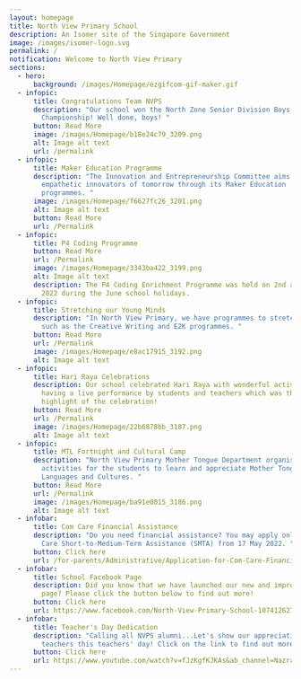 ```yaml
---
layout: homepage
title: North View Primary School
description: An Isomer site of the Singapore Government
image: /images/isomer-logo.svg
permalink: /
notification: Welcome to North View Primary
sections:
  - hero:
      background: /images/Homepage/ezgifcom-gif-maker.gif
  - infopic:
      title: Congratulations Team NVPS
      description: "Our school won the North Zone Senior Division Boys' Basketball
        Championship! Well done, boys! "
      button: Read More
      image: /images/Homepage/b18e24c79_3209.png
      alt: Image alt text
      url: /permalink
  - infopic:
      title: Maker Education Programme
      description: "The Innovation and Entrepreneurship Committee aims to nurture the
        empathetic innovators of tomorrow through its Maker Education
        programmes. "
      image: /images/Homepage/f6627fc26_3201.png
      alt: Image alt text
      button: Read More
      url: /Permalink
  - infopic:
      title: P4 Coding Programme
      button: Read More
      url: /Permalink
      image: /images/Homepage/3343ba422_3199.png
      alt: Image alt text
      description: The P4 Coding Enrichment Programme was held on 2nd and 3rd of June
        2022 during the June school holidays.
  - infopic:
      title: Stretching our Young Minds
      description: "In North View Primary, we have programmes to stretch our students
        such as the Creative Writing and E2K programmes. "
      button: Read More
      url: /Permalink
      image: /images/Homepage/e8ac17915_3192.png
      alt: Image alt text
  - infopic:
      title: Hari Raya Celebrations
      description: Our school celebrated Hari Raya with wonderful activities and
        having a live performance by students and teachers which was the
        highlight of the celebration!
      button: Read More
      url: /Permalink
      image: /images/Homepage/22b6878bb_3187.png
      alt: Image alt text
  - infopic:
      title: MTL Fortnight and Cultural Camp
      description: "North View Primary Mother Tongue Department organised a series of
        activities for the students to learn and appreciate Mother Tongue
        Languages and Cultures. "
      button: Read More
      url: /Permalink
      image: /images/Homepage/ba91e0015_3186.png
      alt: Image alt text
  - infobar:
      title: Com Care Financial Assistance
      description: "Do you need financial assistance? You may apply online from Com
        Care Short-to-Medium-Term Assistance (SMTA) from 17 May 2022. "
      button: Click here
      url: /for-parents/Administrative/Application-for-Com-Care-Financial-Assistance
  - infobar:
      title: School Facebook Page
      description: Did you know that we have launched our new and improved Facebook
        page? Please click the button below to find out more!
      button: Click here
      url: https://www.facebook.com/North-View-Primary-School-107412627808856/
  - infobar:
      title: Teacher's Day Dedication
      description: "Calling all NVPS alumni...Let's show our appreciation to our
        teachers this teachers' day! Click on the link to find out more! "
      button: Click here
      url: https://www.youtube.com/watch?v=fJzKgfKJKAs&ab_channel=NazrahMohamadLatiff
---
```


